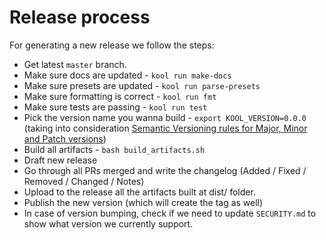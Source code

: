 # Release process

For generating a new release we follow the steps:

- Get latest `master` branch.
- Make sure docs are updated - `kool run make-docs`
- Make sure presets are updated - `kool run parse-presets`
- Make sure formatting is correct - `kool run fmt`
- Make sure tests are passing - `kool run test`
- Pick the version name you wanna build - `export KOOL_VERSION=0.0.0` (taking into consideration [Semantic Versioning rules for Major, Minor and Patch versions](https://semver.org/#summary))
- Build all artifacts - `bash build_artifacts.sh`
- Draft new release
- Go through all PRs merged and write the changelog (Added / Fixed / Removed / Changed / Notes)
- Upload to the release all the artifacts built at dist/ folder.
- Publish the new version (which will create the tag as well)
- In case of version bumping, check if we need to update `SECURITY.md` to show what version we currently support.
